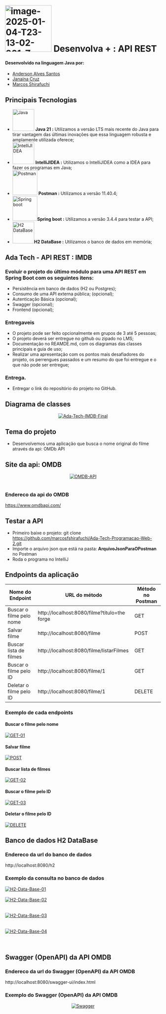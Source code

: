 # <a href="https://imgbb.com/"><img src="https://i.ibb.co/wNCRx9z/image-2025-01-04-T23-13-02-901-Z.png" alt="image-2025-01-04-T23-13-02-901-Z" border="0" width =150 heigth = 100></a> Desenvolva + : API REST

#### Desenvolvido na linguagem Java por:
- [Anderson Alves Santos](https://github.com/santos-anderson)
- [Janaína Cruz](https://github.com/JanaCruzS)
- [Marcos Shirafuchi](https://github.com/marcosfshirafuchi)

## Principais Tecnologias

- <img width="70px" src="https://cdn.jsdelivr.net/gh/devicons/devicon@latest/icons/java/java-original-wordmark.svg" title = "Java" /> <b>Java 21 :</b> Utilizamos a versão LTS mais recente do Java para tirar vantagem das últimas inovações que essa linguagem robusta e amplamente utilizada oferece;
- <img width="70px" src="https://cdn.jsdelivr.net/gh/devicons/devicon@latest/icons/intellij/intellij-original.svg" title = "IntelliJIDEA" /> <b>IntelliJIDEA :</b> Utilizamos o IntelliJIDEA como a IDEA para fazer os programas em Java;
- <img width="80px" src="https://cdn.jsdelivr.net/gh/devicons/devicon@latest/icons/postman/postman-original-wordmark.svg" title = "Postman"/> <b>Postman :</b> Utilizamos a versão 11.40.4;
- <img width="80px" src="https://cdn.jsdelivr.net/gh/devicons/devicon@latest/icons/spring/spring-original-wordmark.svg" title = "Spring boot"/><b>Spring boot :</b> Utilizamos a versão 3.4.4 para testar a API;
- <img width="70px" src="https://cdn.jsdelivr.net/gh/devicons/devicon@latest/icons/azuresqldatabase/azuresqldatabase-original.svg" title = "H2 DataBase" /><b>H2 DataBase :</b> Utilizamos o banco de dados em memória;



## Ada Tech - API REST : IMDB

### Evoluir o projeto do último módulo para uma API REST em Spring Boot com os seguintes itens:
- Persistência em banco de dados (H2 ou Postgres);
- Consumo de uma API externa pública; (opcional);
- Autenticação Básica (opcional);
- Swagger (opcional);
- Frontend (opcional);

### Entregaveis
- O projeto pode ser feito opcionalmente em grupos de 3 até 5 pessoas;
- O projeto deverá ser entregue no github ou zipado no LMS;
- Documentação no REAMDE.md, com os diagramas das classes principais e guia de uso;
- Realizar uma apresentação com os pontos mais desafiadores do projeto, os perrengues passados e um resumo do que foi entregue e o que não pode ser entregue;

### Entrega.
- Entregar o link do repositório do projeto no GitHub.

## Diagrama de classes
<p align = center>
<a href="https://ibb.co/kgBFG7bR"><img src="https://i.ibb.co/4ZtxFqv6/Ada-Tech-IMDB-Final.jpg" alt="Ada-Tech-IMDB-Final" border="0"></a>
</p>

## Tema do projeto
- Desenvolvemos uma aplicação que busca o nome original do filme através da api: OMDb API


## Site da api: OMDB

<p align = center>
<a href="https://ibb.co/FL5M2R4X"><img src="https://i.ibb.co/rRxSYD23/OMDB-API.png" alt="OMDB-API" border="0"></a><br><br>
  
</p>

### Endereco da api do OMDB
https://www.omdbapi.com/

## Testar a API
- Primeiro baixe o projeto: git clone https://github.com/marcosfshirafuchi/Ada-Tech-Programacao-Web-2.git
- Importe o arquivo json que está na pasta: <b>ArquivoJsonParaOPostman</b> no Postman
- Roda o programa no IntelliJ

## Endpoints da aplicação

| Nome do Endpoint         | URL do método                                  | Método no Postman |
| ------------------------ | ---------------------------------------------- | ----------------- |
| Buscar o filme pelo nome | http://localhost:8080/filme?titulo=the forge   | GET               |
| Salvar filme             | http://localhost:8080/filme                    | POST              |
| Buscar lista de filmes   | http://localhost:8080/filme/listarFilmes       | GET               |
| Buscar o filme pelo ID   | http://localhost:8080/filme/1                  | GET               |
| Deletar o filme pelo ID  | http://localhost:8080/filme/1                  | DELETE            |

### Exemplo de cada endpoints

#### Buscar o filme pelo nome

<a href="https://ibb.co/ccgSLZtf"><img src="https://i.ibb.co/vxw6YTmy/GET-01.png" alt="GET-01" border="0"></a>

#### Salvar filme


<a href="https://ibb.co/7xmF6T84"><img src="https://i.ibb.co/JWJPMb0Q/POST.png" alt="POST" border="0"></a>

#### Buscar lista de filmes

<a href="https://ibb.co/5WnrRTQ3"><img src="https://i.ibb.co/wNwSzynq/GET-02.png" alt="GET-02" border="0"></a>


#### Buscar o filme pelo ID


<a href="https://ibb.co/PsNLKvdP"><img src="https://i.ibb.co/SDPjb4zM/GET-03.png" alt="GET-03" border="0"></a>

      
#### Deletar o filme pelo ID


<a href="https://ibb.co/zhP5DyB1"><img src="https://i.ibb.co/8DPBtWfJ/DELETE.png" alt="DELETE" border="0"></a>


## Banco de dados H2 DataBase

### Endereco da url do banco de dados
http://localhost:8080/h2

### Exemplo da consulta no banco de dados

<a href="https://ibb.co/hJD5tdCP"><img src="https://i.ibb.co/ycWTbkVw/H2-Data-Base-01.png" alt="H2-Data-Base-01" border="0"></a>
<br><br>
<a href="https://ibb.co/4ZbfL2tL"><img src="https://i.ibb.co/VWFNGx9G/H2-Data-Base-02.png" alt="H2-Data-Base-02" border="0"></a>  
<br><br>
<a href="https://ibb.co/5hxXSRNN"><img src="https://i.ibb.co/hF1x4mPP/H2-Data-Base-03.png" alt="H2-Data-Base-03" border="0"></a>
<br><br>  
<a href="https://ibb.co/F4ttx7WX"><img src="https://i.ibb.co/chddgTvw/H2-Data-Base-04.png" alt="H2-Data-Base-04" border="0"></a>  
<br><br>
 


## Swagger (OpenAPI) da API OMDB

### Endereco da url do Swagger (OpenAPI) da API OMDB
http://localhost:8080/swagger-ui/index.html

### Exemplo do Swagger (OpenAPI) da API OMDB
<p align = center>
<a href="https://ibb.co/MyWfkPrb"><img src="https://i.ibb.co/5Xtkhsmd/Swagger.png" alt="Swagger" border="0"></a>
</p>
